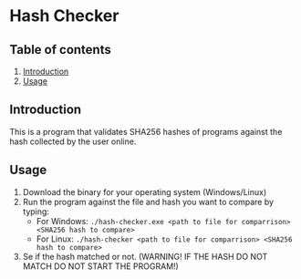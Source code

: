 # Hash Checker

## Table of contents
1. [Introduction](#introduction)
2. [Usage](#usage)
## Introduction
This is a program that validates SHA256 hashes of programs against the hash collected by the user online.

## Usage
1. Download the binary for your operating system (Windows/Linux)
2. Run the program against the file and hash you want to compare by typing:
    * For Windows: ```./hash-checker.exe <path to file for comparrison> <SHA256 hash to compare>```
    * For Linux: ```./hash-checker <path to file for comparrison> <SHA256 hash to compare>```
3. Se if the hash matched or not. (WARNING! IF THE HASH DO NOT MATCH DO NOT START THE PROGRAM!)
